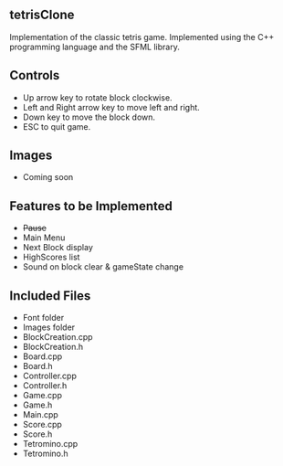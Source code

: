 tetrisClone
------
Implementation of the classic tetris game. Implemented using the C++ programming language and the SFML library.

Controls
------
  - Up arrow key to rotate block clockwise.
  - Left and Right arrow key to move left and right.
  - Down key to move the block down.
  - ESC to quit game.

Images
------
- Coming soon

Features to be Implemented
------
- ~~Pause~~
- Main Menu
- Next Block display
- HighScores list
- Sound on block clear & gameState change

Included Files
------
- Font folder
- Images folder
- BlockCreation.cpp	
- BlockCreation.h	
- Board.cpp	
- Board.h	
- Controller.cpp	
- Controller.h	
- Game.cpp	
- Game.h	
- Main.cpp	
- Score.cpp	
- Score.h	
- Tetromino.cpp	
- Tetromino.h
